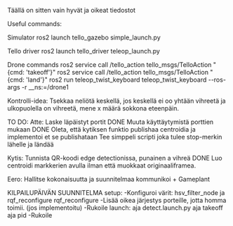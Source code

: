 Täällä on sitten vain hyvät ja oikeat tiedostot

Useful commands:

Simulator
ros2 launch tello_gazebo simple_launch.py

Tello driver
ros2 launch tello_driver teleop_launch.py

Drone commands
ros2 service call /tello_action tello_msgs/TelloAction "{cmd: 'takeoff'}"
ros2 service call /tello_action tello_msgs/TelloAction "{cmd: 'land'}"
ros2 run teleop_twist_keyboard teleop_twist_keyboard --ros-args -r __ns:=/drone1


Kontrolli-idea:
Tsekkaa neliötä keskellä, jos keskellä ei oo yhtään vihreetä ja ulkopuolella on vihreetä, mene x määrä sokkona eteenpäin.

TO DO:
Atte:
Laske läpäistyt portit DONE
Muuta käyttäytymistä porttien mukaan DONE
Oleta, että kytiksen funktio publishaa centroidia ja implementoi et se publishataan
Tee simppeli scripti joka tulee stop-merkin lähelle ja ländää

Kytis:
Tunnista QR-koodi edge detectionissa, punainen a vihreä  DONE
Luo centroidi markkerien avulla ilman että muokkaat originaaliframea.



Eero:
Hallitse kokonaisuutta ja suunnitelmaa kommunikoi + Gameplant


KILPAILUPÄIVÄN SUUNNITELMA
setup:
-Konfiguroi värit: hsv_filter_node ja rqf_reconfigure rqf_reconfigure
-Lisää oikea järjestys porteille, jotta homma toimii. (jos implementoitu)
-Rukoile
launch:
aja detect.launch.py 
aja takeoff
aja pid
-Rukoile